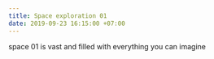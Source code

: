 ```yaml
---
title: Space exploration 01
date: 2019-09-23 16:15:00 +07:00
---
```


space 01 is vast and filled with everything you can imagine
